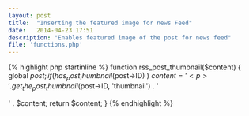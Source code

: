 ```yaml
---
layout: post
title:  "Inserting the featured image for news Feed"
date:   2014-04-23 17:51
description: "Enables featured image of the post for news feed"
file: 'functions.php'
---
```


{% highlight php startinline %}
function rss_post_thumbnail($content) {
	global $post;
	if( has_post_thumbnail($post->ID) )
		$content = '<p>' . get_the_post_thumbnail($post->ID, 'thumbnail') . '</p>' . $content;
		return $content;
}
{% endhighlight %}